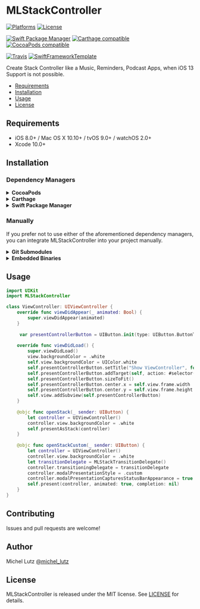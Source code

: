 # MLStackController

[![Platforms](https://img.shields.io/cocoapods/p/MLStackController.svg)](https://cocoapods.org/pods/MLStackController)
[![License](https://img.shields.io/cocoapods/l/MLStackController.svg)](https://raw.githubusercontent.com/micheltlutz/MLStackController/master/LICENSE)

[![Swift Package Manager](https://img.shields.io/badge/Swift%20Package%20Manager-compatible-brightgreen.svg)](https://github.com/apple/swift-package-manager)
[![Carthage compatible](https://img.shields.io/badge/Carthage-compatible-4BC51D.svg?style=flat)](https://github.com/Carthage/Carthage)
[![CocoaPods compatible](https://img.shields.io/cocoapods/v/MLStackController.svg)](https://cocoapods.org/pods/MLStackController)

[![Travis](https://img.shields.io/travis/micheltlutz/MLStackController/master.svg)](https://travis-ci.org/micheltlutz/MLStackController/branches)
[![SwiftFrameworkTemplate](https://img.shields.io/badge/SwiftFramework-Template-red.svg)](http://github.com/RahulKatariya/SwiftFrameworkTemplate)

Create Stack Controller like a Music, Reminders, Podcast Apps, when iOS 13 Support is not possible.

- [Requirements](#requirements)
- [Installation](#installation)
- [Usage](#usage)
- [License](#license)

## Requirements

- iOS 8.0+ / Mac OS X 10.10+ / tvOS 9.0+ / watchOS 2.0+
- Xcode 10.0+

## Installation

### Dependency Managers
<details>
  <summary><strong>CocoaPods</strong></summary>

[CocoaPods](http://cocoapods.org) is a dependency manager for Cocoa projects. You can install it with the following command:

```bash
$ gem install cocoapods
```

To integrate MLStackController into your Xcode project using CocoaPods, specify it in your `Podfile`:

```ruby
source 'https://github.com/CocoaPods/Specs.git'
platform :ios, '8.0'
use_frameworks!

pod 'MLStackController', '~> 1.0.1'
```

Then, run the following command:

```bash
$ pod install
```

</details>

<details>
  <summary><strong>Carthage</strong></summary>

[Carthage](https://github.com/Carthage/Carthage) is a decentralized dependency manager that automates the process of adding frameworks to your Cocoa application.

You can install Carthage with [Homebrew](http://brew.sh/) using the following command:

```bash
$ brew update
$ brew install carthage
```

To integrate MLStackController into your Xcode project using Carthage, specify it in your `Cartfile`:

```ogdl
github "micheltlutz/MLStackController" ~> 1.0.1
```

</details>

<details>
  <summary><strong>Swift Package Manager</strong></summary>

To use MLStackController as a [Swift Package Manager](https://swift.org/package-manager/) package just add the following in your Package.swift file.

``` swift
// swift-tools-version:4.2

import PackageDescription

let package = Package(
    name: "HelloMLStackController",
    dependencies: [
        .package(url: "https://github.com/micheltlutz/MLStackController.git", .upToNextMajor(from: "1.0.1"))
    ],
    targets: [
        .target(name: "HelloMLStackController", dependencies: ["MLStackController"])
    ]
)
```
</details>

### Manually

If you prefer not to use either of the aforementioned dependency managers, you can integrate MLStackController into your project manually.

<details>
  <summary><strong>Git Submodules</strong></summary><p>

- Open up Terminal, `cd` into your top-level project directory, and run the following command "if" your project is not initialized as a git repository:

```bash
$ git init
```

- Add MLStackController as a git [submodule](http://git-scm.com/docs/git-submodule) by running the following command:

```bash
$ git submodule add https://github.com/micheltlutz/MLStackController.git
$ git submodule update --init --recursive
```

- Open the new `MLStackController` folder, and drag the `MLStackController.xcodeproj` into the Project Navigator of your application's Xcode project.

    > It should appear nested underneath your application's blue project icon. Whether it is above or below all the other Xcode groups does not matter.

- Select the `MLStackController.xcodeproj` in the Project Navigator and verify the deployment target matches that of your application target.
- Next, select your application project in the Project Navigator (blue project icon) to navigate to the target configuration window and select the application target under the "Targets" heading in the sidebar.
- In the tab bar at the top of that window, open the "General" panel.
- Click on the `+` button under the "Embedded Binaries" section.
- You will see two different `MLStackController.xcodeproj` folders each with two different versions of the `MLStackController.framework` nested inside a `Products` folder.

    > It does not matter which `Products` folder you choose from.

- Select the `MLStackController.framework`.

- And that's it!

> The `MLStackController.framework` is automagically added as a target dependency, linked framework and embedded framework in a copy files build phase which is all you need to build on the simulator and a device.

</p></details>

<details>
  <summary><strong>Embedded Binaries</strong></summary><p>

- Download the latest release from https://github.com/micheltlutz/MLStackController/releases
- Next, select your application project in the Project Navigator (blue project icon) to navigate to the target configuration window and select the application target under the "Targets" heading in the sidebar.
- In the tab bar at the top of that window, open the "General" panel.
- Click on the `+` button under the "Embedded Binaries" section.
- Add the downloaded `MLStackController.framework`.
- And that's it!

</p></details>

## Usage

```swift
import UIKit
import MLStackController

class ViewController: UIViewController {
    override func viewDidAppear(_ animated: Bool) {
        super.viewDidAppear(animated)
    }
    
     var presentControllerButton = UIButton.init(type: UIButton.ButtonType.system)
    
    override func viewDidLoad() {
        super.viewDidLoad()
        view.backgroundColor = .white
        self.view.backgroundColor = UIColor.white
        self.presentControllerButton.setTitle("Show ViewController", for: .normal)
        self.presentControllerButton.addTarget(self, action: #selector(self.openStack), for: .touchUpInside)
        self.presentControllerButton.sizeToFit()
        self.presentControllerButton.center.x = self.view.frame.width  / 2
        self.presentControllerButton.center.y = self.view.frame.height / 4 * 3
        self.view.addSubview(self.presentControllerButton)
    }
    
    @objc func openStack(_ sender: UIButton) {
        let controller = UIViewController()
        controller.view.backgroundColor = .white
        self.presentAsStack(controller)
    }
    
    @objc func openStackCustom(_ sender: UIButton) {
        let controller = UIViewController()
        controller.view.backgroundColor = .white
        let transitionDelegate = MLStackTransitionDelegate()
        controller.transitioningDelegate = transitionDelegate
        controller.modalPresentationStyle = .custom
        controller.modalPresentationCapturesStatusBarAppearance = true
        self.present(controller, animated: true, completion: nil)
    }
}
```


## Contributing

Issues and pull requests are welcome!

## Author

Michel Lutz [@michel_lutz](https://twitter.com/michel_lutz)

## License

MLStackController is released under the MIT license. See [LICENSE](https://github.com/micheltlutz/MLStackController/blob/master/LICENSE) for details.
